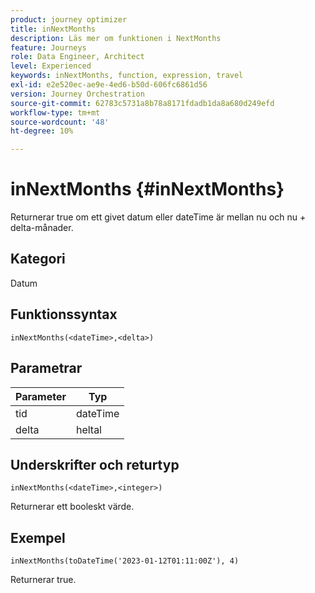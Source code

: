 ```yaml
---
product: journey optimizer
title: inNextMonths
description: Läs mer om funktionen i NextMonths
feature: Journeys
role: Data Engineer, Architect
level: Experienced
keywords: inNextMonths, function, expression, travel
exl-id: e2e520ec-ae9e-4ed6-b50d-606fc6861d56
version: Journey Orchestration
source-git-commit: 62783c5731a8b78a8171fdadb1da8a680d249efd
workflow-type: tm+mt
source-wordcount: '48'
ht-degree: 10%

---
```


# inNextMonths {#inNextMonths}

Returnerar true om ett givet datum eller dateTime är mellan nu och nu + delta-månader.

## Kategori

Datum

## Funktionssyntax

`inNextMonths(<dateTime>,<delta>)`

## Parametrar

| Parameter | Typ |
|-----------|------------------|
| tid | dateTime |
| delta | heltal |

## Underskrifter och returtyp

`inNextMonths(<dateTime>,<integer>)`

Returnerar ett booleskt värde.

## Exempel

`inNextMonths(toDateTime('2023-01-12T01:11:00Z'), 4)`

Returnerar true.
